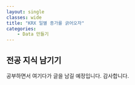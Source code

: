 ```yaml
---
layout: single
classes: wide
title: "KRX 일별 종가를 긁어오자"
categories:
    - Data 만들기
---
```


## 전공 지식 남기기
공부하면서 여기다가 글을 남길 예정입니다. 감사합니다.

